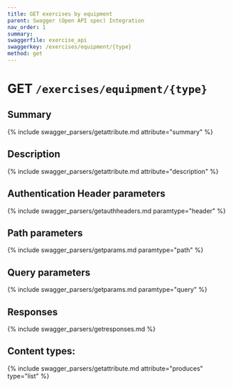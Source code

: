 ```yaml
---
title: GET exercises by equipment
parent: Swagger (Open API spec) Integration
nav_order: 1
summary:
swaggerfile: exercise_api
swaggerkey: /exercises/equipment/{type}
method: get
---
```

# GET `/exercises/equipment/{type}`

## Summary

{% include swagger_parsers/getattribute.md attribute="summary" %}

## Description

{% include swagger_parsers/getattribute.md attribute="description" %}

## Authentication Header parameters

{% include swagger_parsers/getauthheaders.md paramtype="header" %}

## Path parameters

{% include swagger_parsers/getparams.md paramtype="path" %}

## Query parameters

{% include swagger_parsers/getparams.md paramtype="query" %}

## Responses

{% include swagger_parsers/getresponses.md %}

## Content types:

{% include swagger_parsers/getattribute.md attribute="produces" type="list" %}